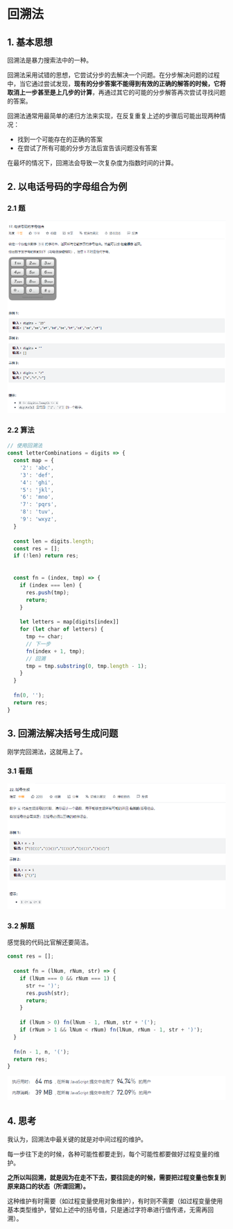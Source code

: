 # 回溯法

## 1. 基本思想

回溯法是暴力搜索法中的一种。

回溯法采用试错的思想，它尝试分步的去解决一个问题。在分步解决问题的过程中，当它通过尝试发现，**现有的分步答案不能得到有效的正确的解答的时候，它将取消上一步甚至是上几步的计算**，再通过其它的可能的分步解答再次尝试寻找问题的答案。

回溯法通常用最简单的递归方法来实现，在反复重复上述的步骤后可能出现两种情况：

- 找到一个可能存在的正确的答案
- 在尝试了所有可能的分步方法后宣告该问题没有答案

在最坏的情况下，回溯法会导致一次复杂度为指数时间的计算。

## 2. 以电话号码的字母组合为例
### 2.1 题

![](./imgs/回溯法.png)

### 2.2 算法

```js
// 使用回溯法
const letterCombinations = digits => {
  const map = {
    '2': 'abc',
    '3': 'def',
    '4': 'ghi',
    '5': 'jkl',
    '6': 'mno',
    '7': 'pqrs',
    '8': 'tuv',
    '9': 'wxyz',
  }

  const len = digits.length;
  const res = [];
  if (!len) return res;


  const fn = (index, tmp) => {
    if (index === len) {
      res.push(tmp);
      return;
    }

    let letters = map[digits[index]]
    for (let char of letters) {
      tmp += char;
      // 下一步
      fn(index + 1, tmp);
      // 回溯
      tmp = tmp.substring(0, tmp.length - 1);
    }
  }

  fn(0, '');
  return res;
}
```

## 3. 回溯法解决括号生成问题

刚学完回溯法，这就用上了。

### 3.1 看题

![](./imgs/回溯法01.png)

### 3.2 解题

感觉我的代码比官解还要简洁。

```js
const res = [];

  const fn = (lNum, rNum, str) => {
    if (lNum === 0 && rNum === 1) {
      str += ')';
      res.push(str);
      return;
    }

    if (lNum > 0) fn(lNum - 1, rNum, str + '(');
    if (rNum > 1 && lNum < rNum) fn(lNum, rNum - 1, str + ')');
  }

  fn(n - 1, n, '(');
  return res;
}
```

![](./imgs/回溯法02.png)

## 4. 思考

我认为，回溯法中最关键的就是对中间过程的维护。

每一步往下走的时候，各种可能性都要走到，每个可能性都要做好过程变量的维护。

**之所以叫回溯，就是因为在走不下去，要往回走的时候，需要把过程变量也恢复到原来路口的状态（所谓回溯）。**

这种维护有时需要（如过程变量使用对象维护），有时则不需要（如过程变量使用基本类型维护，譬如上述中的括号值，只是通过字符串进行值传递，无需再回溯）。
